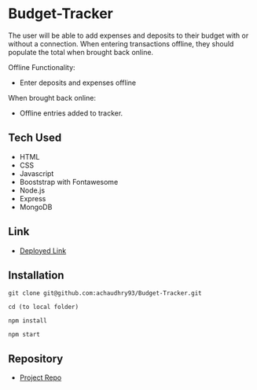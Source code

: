 # Budget-Tracker

The user will be able to add expenses and deposits to their budget with or without a connection. When entering transactions offline, they should populate the total when brought back online.

Offline Functionality:

  * Enter deposits and expenses offline

When brought back online:

  * Offline entries added to tracker.

## Tech Used
- HTML
- CSS
- Javascript
- Booststrap with Fontawesome
- Node.js
- Express
- MongoDB

## Link

 - [Deployed Link](https://glacial-caverns-53902.herokuapp.com/)

## Installation
```
git clone git@github.com:achaudhry93/Budget-Tracker.git

cd (to local folder)

npm install

npm start
```
## Repository

  - [Project Repo](https://github.com/achaudhry93/Budget-Tracker)